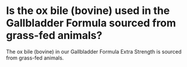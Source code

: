 # Is the ox bile (bovine) used in the Gallbladder Formula sourced from grass-fed animals?

The ox bile (bovine) in our Gallbladder Formula Extra Strength is sourced from grass-fed animals.